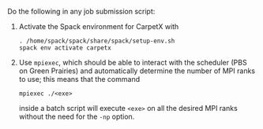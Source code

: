 Do the following in any job submission script:

1. Activate the Spack environment for CarpetX with
   ```
   . /home/spack/spack/share/spack/setup-env.sh
   spack env activate carpetx
   ```
2. Use `mpiexec`, which should be able to interact with the scheduler (PBS on Green Prairies) and automatically determine the number of MPI ranks to use; this means that the command
   ```
   mpiexec ./<exe>
   ```
   inside a batch script will execute `<exe>` on all the desired MPI ranks without the need for the `-np` option. 
